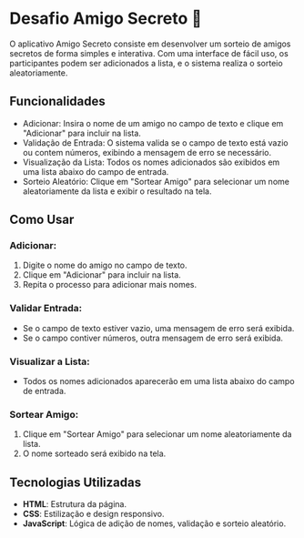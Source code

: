 # Desafio Amigo Secreto 🎁

O aplicativo Amigo Secreto consiste em desenvolver um sorteio de amigos secretos de forma simples e interativa. Com uma interface de fácil uso, os participantes podem ser adicionados a lista, e o sistema realiza o sorteio aleatoriamente.

## Funcionalidades

- Adicionar: Insira o nome de um amigo no campo de texto e clique em "Adicionar" para incluir na lista.
- Validação de Entrada: O sistema valida se o campo de texto está vazio ou contem números, exibindo a mensagem de erro se necessário.
- Visualização da Lista: Todos os nomes adicionados são exibidos em uma lista abaixo do campo de entrada.
- Sorteio Aleatório: Clique em "Sortear Amigo" para selecionar um nome aleatoriamente da lista e exibir o resultado na tela.

## Como Usar

### Adicionar:

1. Digite o nome do amigo no campo de texto.
2. Clique em "Adicionar" para incluir na lista.
3. Repita o processo para adicionar mais nomes.

### Validar Entrada:

- Se o campo de texto estiver vazio, uma mensagem de erro será exibida.
- Se o campo contiver números, outra mensagem de erro será exibida.

### Visualizar a Lista:

- Todos os nomes adicionados aparecerão em uma lista abaixo do campo de entrada.

### Sortear Amigo:

1. Clique em "Sortear Amigo" para selecionar um nome aleatoriamente da lista.
2. O nome sorteado será exibido na tela.

## Tecnologias Utilizadas

- **HTML**: Estrutura da página.
- **CSS**: Estilização e design responsivo.
- **JavaScript**: Lógica de adição de nomes, validação e sorteio aleatório.



